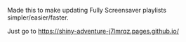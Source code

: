 Made this to make updating Fully Screensaver playlists simpler/easier/faster. 

Just go to https://shiny-adventure-j7lmrqz.pages.github.io/
